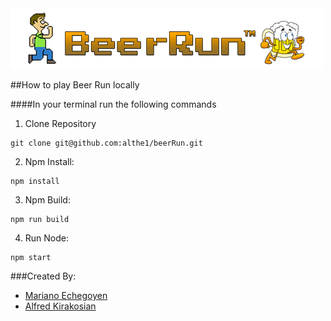 <img src="assets/banner.png">

##How to play Beer Run locally

####In your terminal run the following commands
1. Clone Repository
<pre><code>git clone git@github.com:althe1/beerRun.git</code></pre>

2. Npm Install:
<pre><code>npm install</code></pre>

3. Npm Build:
<pre><code>npm run build</code></pre>

4. Run Node:
<pre><code>npm start</code></pre>

###Created By:

+ [Mariano Echegoyen](https://github.com/Mariano89)
+ [Alfred Kirakosian](https://github.com/althe1)